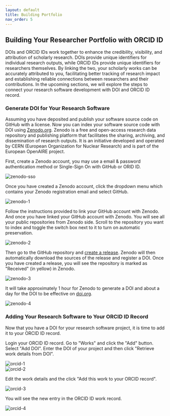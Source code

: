 ```yaml
---
layout: default
title: Building Portfolio
nav_order: 5
---
```


## Building Your Researcher Portfolio with ORCID ID

DOIs and ORCID IDs work together to enhance the credibility, visibility, and attribution of scholarly research. DOIs provide unique identifiers for individual research outputs, while ORCID IDs provide unique identifiers for researchers themselves. By linking the two, your scholarly works can be accurately attributed to you, facilitating better tracking of research impact and establishing reliable connections between researchers and their contributions. In the upcoming sections, we will explore the steps to connect your research software development with DOI and ORCID ID record.  

### Generate DOI for Your Research Software

Assuming you have deposited and publish your software source code on GitHub with a license. Now you can index your software source code with DOI using [Zenodo.org](https://zenodo.org/). Zenodo is a free and open-access research data repository and publishing platform that facilitates the sharing, archiving, and dissemination of research outputs. It is an initiative developed and operated by CERN (European Organization for Nuclear Research) and is part of the European OpenAIRE project.  

First, create a Zenodo account, you may use a email & password authentication method or Single-Sign On with GitHub or ORID ID.  

![zenodo-sso](assets/img/zenodo-sso.png)  

Once you have created a Zenodo account, click the dropdown menu which contains your Zenodo registration email and select GitHub.  

![zenodo-1](assets/img/zenodo-1.png)  

Follow the instructions provided to link your GitHub account with Zenodo. And once you have linked your GitHub account with Zenodo. You will see all your public repositories from Zenodo side. Scroll to the repository you want to index and toggle the switch box next to it to turn on automatic preservation.  

![zenodo-2](assets/img/zenodo-2.png)  

Then go to the GitHub repository and [create a release](https://docs.github.com/en/repositories/releasing-projects-on-github/managing-releases-in-a-repository). Zenodo will then automatically download the sources of the release and register a DOI. Once you have created a release, you will see the repository is marked as "Received" (in yellow) in Zenodo.  

![zenodo-3](assets/img/zenodo-3.png)  

It will take approximately 1 hour for Zenodo to generate a DOI and about a day for the DOI to be effective on [doi.org](https://www.doi.org/).  

![zenodo-4](assets/img/zenodo-4.png)

### Adding Your Research Software to Your ORCID ID Record

Now that you have a DOI for your research software project, it is time to add it to your ORCID ID record.  

Login your ORCID ID record. Go to "Works" and click the "Add" button. Select "Add DOI". Enter the DOI of your project and then click "Retrieve work details from DOI".  

![orcid-1](assets/img/orcid-1.png)  
![orcid-2](assets/img/orcid-2.png)  

Edit the work details and the click "Add this work to your ORCID record".  

![orcid-3](assets/img/orcid-3.png)  

You will see the new entry in the ORCID ID work record.  

![orcid-4](assets/img/orcid-4.png)  
